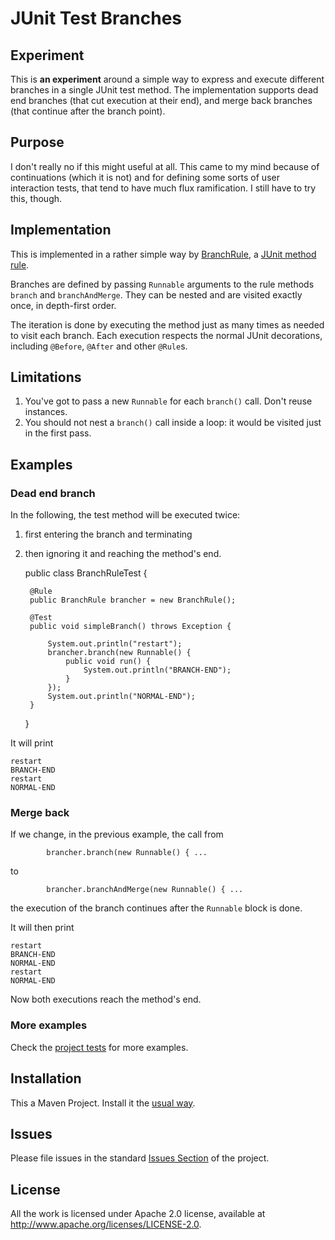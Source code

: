 # JUnit Test Branches

## Experiment
This is **an experiment** around a simple way to express and execute different branches in a single JUnit test method.
The implementation supports dead end branches (that cut execution at their end), and merge back branches (that continue after the branch point).

## Purpose
I don't really no if this might useful at all. This came to my mind because of continuations (which it is not) and for defining some sorts of user interaction tests, that tend to have much flux ramification. I still have to try this, though. 

## Implementation
This is implemented in a rather simple way by [BranchRule](https://github.com/marciomazza/junit-test-branches/blob/master/src/main/java/junittestbranches/BranchRule.java), a [JUnit method rule](http://kentbeck.github.com/junit/javadoc/latest/org/junit/rules/MethodRule.html).

Branches are defined by passing `Runnable` arguments to the rule methods `branch` and `branchAndMerge`. They can be nested and are visited exactly once, in depth-first order.

The iteration is done by executing the method just as many times as needed to visit each branch. Each execution respects the normal JUnit decorations, including `@Before`, `@After` and other `@Rule`s.

## Limitations
1. You've got to pass a new `Runnable` for each `branch()` call. Don't reuse instances.
2. You should not nest a `branch()` call inside a loop: it would be visited just in the first pass.

## Examples
### Dead end branch

In the following, the test method will be executed twice:
1. first entering the branch and terminating
2. then ignoring it and reaching the method's end.

	public class BranchRuleTest {

		@Rule
		public BranchRule brancher = new BranchRule();
	
		@Test
		public void simpleBranch() throws Exception {

			System.out.println("restart");
			brancher.branch(new Runnable() {
				public void run() {
					System.out.println("BRANCH-END");
				}
			});
			System.out.println("NORMAL-END");
		}
	}

It will print

	restart
	BRANCH-END
	restart
	NORMAL-END

### Merge back

If we change, in the previous example, the call from

			brancher.branch(new Runnable() { ...

to

			brancher.branchAndMerge(new Runnable() { ...

the execution of the branch continues after the `Runnable` block is done.

It will then print

    restart
    BRANCH-END
    NORMAL-END
    restart
    NORMAL-END

Now both executions reach the method's end.

### More examples

Check the [project tests](https://github.com/marciomazza/junit-test-branches/tree/master/src/test/java/junittestbranches) for more examples.

## Installation

This a Maven Project. Install it the [usual way](http://maven.apache.org/plugins/maven-install-plugin/).

## Issues

Please file issues in the standard [Issues Section](https://github.com/marciomazza/junit-test-branches/issues) of the project.

## License

All the work is licensed under Apache 2.0 license, available at
http://www.apache.org/licenses/LICENSE-2.0.
